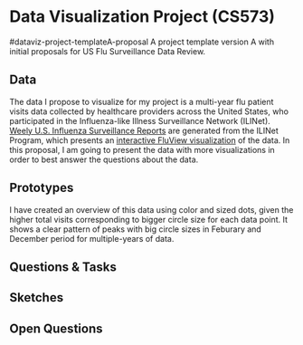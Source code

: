 
# Data Visualization Project (CS573)
#dataviz-project-templateA-proposal
A project template version A with initial proposals for US Flu Surveillance Data Review. 

## Data

The data I propose to visualize for my project is a multi-year flu patient visits data collected by healthcare providers across the United States, who participated in the Influenza-like Illness Surveillance Network (ILINet). 
[Weely U.S. Influenza Surveillance Reports](https://www.cdc.gov/flu/weekly/index.htm#ILIMap) are generated from the ILINet Program, which presents an [interactive FluView visualization](https://gis.cdc.gov/grasp/fluview/fluportaldashboard.html) of the data. 
In this proposal, I am going to present the data with more visualizations in order to best answer the questions about the data. 

## Prototypes

I have created an overview of this data using color and sized dots, given the higher total visits corresponding to bigger circle size for each data point. It shows a clear pattern of peaks with big circle sizes in Feburary and December period for multiple-years of data. 



## Questions & Tasks

## Sketches

## Open Questions

